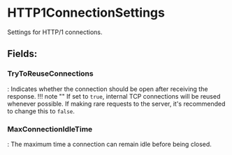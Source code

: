 # HTTP1ConnectionSettings

Settings for HTTP/1 connections. 

## **Fields**:
### **TryToReuseConnections**
: Indicates whether the connection should be open after receiving the response. 
	!!! note ""
		If set to `true`, internal TCP connections will be reused whenever possible. If making rare requests to the server, it's recommended to change this to `false`. 

### **MaxConnectionIdleTime**
: The maximum time a connection can remain idle before being closed. 